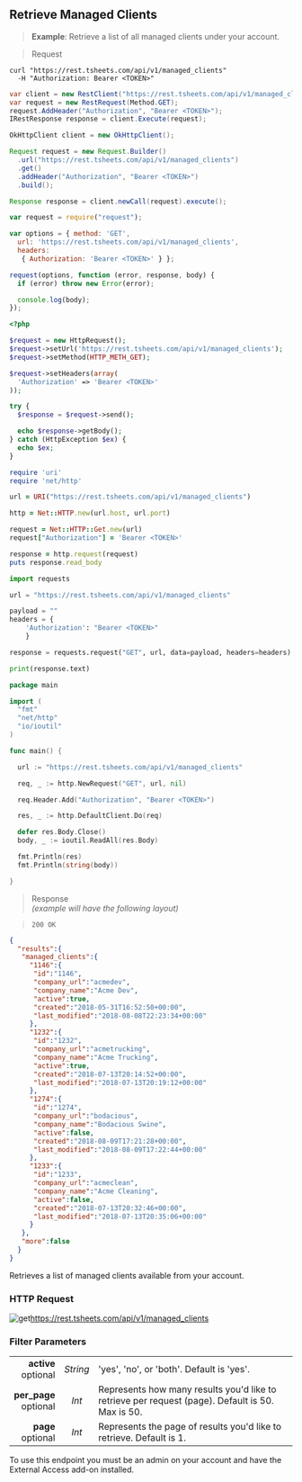 ## Retrieve Managed Clients

 > **Example**: Retrieve a list of all managed clients under your account.

 > Request

```shell
curl "https://rest.tsheets.com/api/v1/managed_clients"
  -H "Authorization: Bearer <TOKEN>"
```

```csharp
var client = new RestClient("https://rest.tsheets.com/api/v1/managed_clients");
var request = new RestRequest(Method.GET);
request.AddHeader("Authorization", "Bearer <TOKEN>");
IRestResponse response = client.Execute(request);
```

```java
OkHttpClient client = new OkHttpClient();

Request request = new Request.Builder()
  .url("https://rest.tsheets.com/api/v1/managed_clients")
  .get()
  .addHeader("Authorization", "Bearer <TOKEN>")
  .build();

Response response = client.newCall(request).execute();
```

```javascript
var request = require("request");

var options = { method: 'GET',
  url: 'https://rest.tsheets.com/api/v1/managed_clients',
  headers: 
   { Authorization: 'Bearer <TOKEN>' } };

request(options, function (error, response, body) {
  if (error) throw new Error(error);

  console.log(body);
});
```

```php
<?php

$request = new HttpRequest();
$request->setUrl('https://rest.tsheets.com/api/v1/managed_clients');
$request->setMethod(HTTP_METH_GET);

$request->setHeaders(array(
  'Authorization' => 'Bearer <TOKEN>'
));

try {
  $response = $request->send();

  echo $response->getBody();
} catch (HttpException $ex) {
  echo $ex;
}
```

```ruby
require 'uri'
require 'net/http'

url = URI("https://rest.tsheets.com/api/v1/managed_clients")

http = Net::HTTP.new(url.host, url.port)

request = Net::HTTP::Get.new(url)
request["Authorization"] = 'Bearer <TOKEN>'

response = http.request(request)
puts response.read_body
```

```python
import requests

url = "https://rest.tsheets.com/api/v1/managed_clients"

payload = ""
headers = {
    'Authorization': "Bearer <TOKEN>"
    }

response = requests.request("GET", url, data=payload, headers=headers)

print(response.text)
```

```go
package main

import (
  "fmt"
  "net/http"
  "io/ioutil"
)

func main() {

  url := "https://rest.tsheets.com/api/v1/managed_clients"

  req, _ := http.NewRequest("GET", url, nil)

  req.Header.Add("Authorization", "Bearer <TOKEN>")

  res, _ := http.DefaultClient.Do(req)

  defer res.Body.Close()
  body, _ := ioutil.ReadAll(res.Body)

  fmt.Println(res)
  fmt.Println(string(body))

}
```

> Response<br/><i>(example will have the following layout)</i>

> <code class="level200">200 OK</code>

```json
{ 
  "results":{ 
   "managed_clients":{ 
     "1146":{ 
      "id":"1146",
      "company_url":"acmedev",
      "company_name":"Acme Dev",
      "active":true,
      "created":"2018-05-31T16:52:50+00:00",
      "last_modified":"2018-08-08T22:23:34+00:00"
     },
     "1232":{ 
      "id":"1232",
      "company_url":"acmetrucking",
      "company_name":"Acme Trucking",
      "active":true,
      "created":"2018-07-13T20:14:52+00:00",
      "last_modified":"2018-07-13T20:19:12+00:00"
     },
     "1274":{ 
      "id":"1274",
      "company_url":"bodacious",
      "company_name":"Bodacious Swine",
      "active":false,
      "created":"2018-08-09T17:21:28+00:00",
      "last_modified":"2018-08-09T17:22:44+00:00"
     },
     "1233":{ 
      "id":"1233",
      "company_url":"acmeclean",
      "company_name":"Acme Cleaning",
      "active":false,
      "created":"2018-07-13T20:32:46+00:00",
      "last_modified":"2018-07-13T20:35:06+00:00"
     }
   },
   "more":false
  }
}
```

Retrieves a list of managed clients available from your account.
 
### HTTP Request

<img src="../../images/get.png" alt="get"/><api>https://rest.tsheets.com/api/v1/managed_clients</api>

### Filter Parameters
|                |             |             |
| -------------: | :---------: | ----------- |
| **active**<br/>optional | _String_ | 'yes', 'no', or 'both'. Default is 'yes'. |
| **per_page**<br/>optional | _Int_ | Represents how many results you'd like to retrieve per request (page). Default is 50. Max is 50. |
| **page**<br/>optional | _Int_ | Represents the page of results you'd like to retrieve. Default is 1. |

<aside class="warning">
To use this endpoint you must be an admin on your account and have the External Access add-on installed.
</aside>
